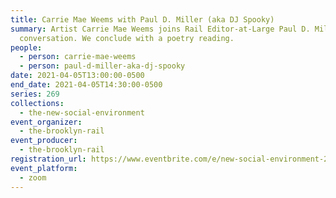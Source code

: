 ```yaml
---
title: Carrie Mae Weems with Paul D. Miller (aka DJ Spooky)
summary: Artist Carrie Mae Weems joins Rail Editor-at-Large Paul D. Miller for a
  conversation. We conclude with a poetry reading.
people:
  - person: carrie-mae-weems
  - person: paul-d-miller-aka-dj-spooky
date: 2021-04-05T13:00:00-0500
end_date: 2021-04-05T14:30:00-0500
series: 269
collections:
  - the-new-social-environment
event_organizer:
  - the-brooklyn-rail
event_producer:
  - the-brooklyn-rail
registration_url: https://www.eventbrite.com/e/new-social-environment-269-carrie-mae-williams-tickets-148785775259
event_platform:
  - zoom
---
```

